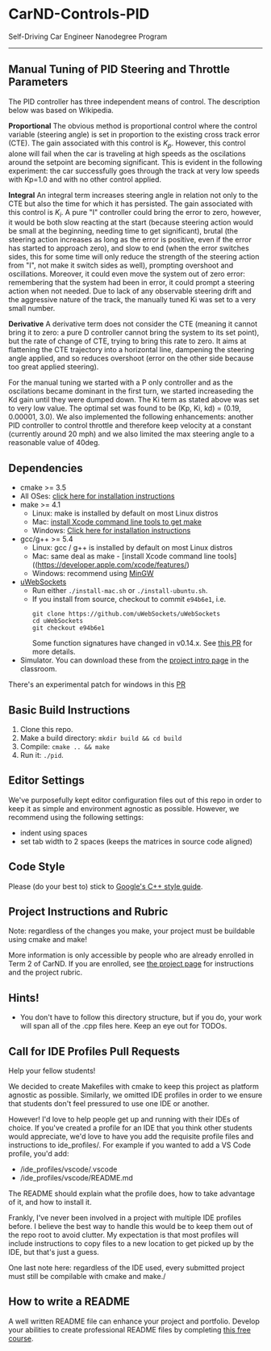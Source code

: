 # CarND-Controls-PID
Self-Driving Car Engineer Nanodegree Program

---

## Manual Tuning of PID Steering and Throttle Parameters

The PID controller has three independent means of control. The description below was based on Wikipedia. 

**Proportional**
The obvious method is proportional control where the control variable (steering angle) is set in proportion to the existing  cross track error (CTE). The gain associated with this control is $K_p$. However, this control alone will fail when the car is traveling at high speeds as the oscilations around the setpoint are becoming significant. This is evident in the following experiment: the car successfully goes through the track at very low speeds with Kp=1.0 and with no other control applied. 

**Integral**
An integral term increases steering angle in relation not only to the CTE but also the time for which it has persisted. The gain associated with this control is $K_i$. A pure "I" controller could bring the error to zero, however, it would be both slow reacting at the start (because steering action would be small at the beginning, needing time to get significant), brutal (the steering action increases as long as the error is positive, even if the error has started to approach zero), and slow to end (when the error switches sides, this for some time will only reduce the strength of the steering action from "I", not make it switch sides as well), prompting overshoot and oscillations. Moreover, it could even move the system out of zero error: remembering that the system had been in error, it could prompt a steering action when not needed. Due to lack of any observable steering drift and the aggressive nature of the track, the manually tuned Ki was set to a very small number. 

**Derivative**
A derivative term does not consider the CTE (meaning it cannot bring it to zero: a pure D controller cannot bring the system to its set point), but the rate of change of CTE, trying to bring this rate to zero. It aims at flattening the CTE trajectory into a horizontal line, dampening the steering angle applied, and so reduces overshoot (error on the other side because too great applied steering). 

For the manual tuning we started with a P only controller and as the oscilations became dominant in the first turn, we started increaseding the Kd gain until they were dumped down. The Ki term as stated above was set to very low value. The optimal set was found to be (Kp, Ki, kd) = (0.19, 0.00001, 3.0). We also implemented the following enhancements: another PID controller to control throttle and therefore keep velocity at a constant (currently around 20 mph) and we also limited the max steering angle to a reasonable value of 40deg. 

## Dependencies

* cmake >= 3.5
 * All OSes: [click here for installation instructions](https://cmake.org/install/)
* make >= 4.1
  * Linux: make is installed by default on most Linux distros
  * Mac: [install Xcode command line tools to get make](https://developer.apple.com/xcode/features/)
  * Windows: [Click here for installation instructions](http://gnuwin32.sourceforge.net/packages/make.htm)
* gcc/g++ >= 5.4
  * Linux: gcc / g++ is installed by default on most Linux distros
  * Mac: same deal as make - [install Xcode command line tools]((https://developer.apple.com/xcode/features/)
  * Windows: recommend using [MinGW](http://www.mingw.org/)
* [uWebSockets](https://github.com/uWebSockets/uWebSockets)
  * Run either `./install-mac.sh` or `./install-ubuntu.sh`.
  * If you install from source, checkout to commit `e94b6e1`, i.e.
    ```
    git clone https://github.com/uWebSockets/uWebSockets 
    cd uWebSockets
    git checkout e94b6e1
    ```
    Some function signatures have changed in v0.14.x. See [this PR](https://github.com/udacity/CarND-MPC-Project/pull/3) for more details.
* Simulator. You can download these from the [project intro page](https://github.com/udacity/self-driving-car-sim/releases) in the classroom.

There's an experimental patch for windows in this [PR](https://github.com/udacity/CarND-PID-Control-Project/pull/3)

## Basic Build Instructions

1. Clone this repo.
2. Make a build directory: `mkdir build && cd build`
3. Compile: `cmake .. && make`
4. Run it: `./pid`. 

## Editor Settings

We've purposefully kept editor configuration files out of this repo in order to
keep it as simple and environment agnostic as possible. However, we recommend
using the following settings:

* indent using spaces
* set tab width to 2 spaces (keeps the matrices in source code aligned)

## Code Style

Please (do your best to) stick to [Google's C++ style guide](https://google.github.io/styleguide/cppguide.html).

## Project Instructions and Rubric

Note: regardless of the changes you make, your project must be buildable using
cmake and make!

More information is only accessible by people who are already enrolled in Term 2
of CarND. If you are enrolled, see [the project page](https://classroom.udacity.com/nanodegrees/nd013/parts/40f38239-66b6-46ec-ae68-03afd8a601c8/modules/f1820894-8322-4bb3-81aa-b26b3c6dcbaf/lessons/e8235395-22dd-4b87-88e0-d108c5e5bbf4/concepts/6a4d8d42-6a04-4aa6-b284-1697c0fd6562)
for instructions and the project rubric.

## Hints!

* You don't have to follow this directory structure, but if you do, your work
  will span all of the .cpp files here. Keep an eye out for TODOs.

## Call for IDE Profiles Pull Requests

Help your fellow students!

We decided to create Makefiles with cmake to keep this project as platform
agnostic as possible. Similarly, we omitted IDE profiles in order to we ensure
that students don't feel pressured to use one IDE or another.

However! I'd love to help people get up and running with their IDEs of choice.
If you've created a profile for an IDE that you think other students would
appreciate, we'd love to have you add the requisite profile files and
instructions to ide_profiles/. For example if you wanted to add a VS Code
profile, you'd add:

* /ide_profiles/vscode/.vscode
* /ide_profiles/vscode/README.md

The README should explain what the profile does, how to take advantage of it,
and how to install it.

Frankly, I've never been involved in a project with multiple IDE profiles
before. I believe the best way to handle this would be to keep them out of the
repo root to avoid clutter. My expectation is that most profiles will include
instructions to copy files to a new location to get picked up by the IDE, but
that's just a guess.

One last note here: regardless of the IDE used, every submitted project must
still be compilable with cmake and make./

## How to write a README
A well written README file can enhance your project and portfolio.  Develop your abilities to create professional README files by completing [this free course](https://www.udacity.com/course/writing-readmes--ud777).

